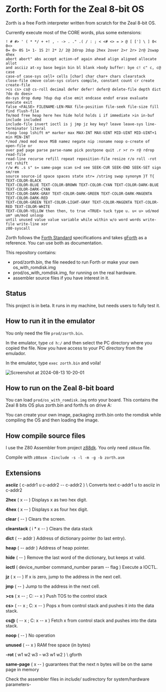 # Zorth: Forth for the Zeal 8-bit OS
Zorth is a free Forth interpreter written from scratch for the Zeal 8-bit OS. 

Currently execute most of the CORE words, plus some extensions:

```
! # #> ' ( * */ + +! , - -> . ." .( / : ; < <# <> = > @ [ ['] \ ] 0< 0<>
0= 0> 0S 1+ 1- 1S 2! 2* 2/ 2@ 2drop 2dup 2hex 2over 2>r 2r> 2r@ 2swap 4hex
abort abort" abs accept action-of again ahead align aligned allocate allot
and asciiz at-xy base begin bin bl blank >body buffer: bye c! c" c, c@ case
case-of case-sys cell+ cells [char] char char+ chars clearstack
close-file cmove colon-sys colors compile, constant count cr create create-file
>cs cs> cs@ cs-roll decimal defer defer! defer@ delete-file depth dict ?do do does>
do-sys drop dump ?dup dup else emit endcase endof erase evaluate execute exit
false <FALSE> FILENAME-LEN-MAX file-position file-seek file-size fill find flush-file
fm/mod free heap here hex hide hold holds i if immediate >in in-buf include included
include-file invert ioctl is j jmp jz key key? leave leave-sys line-terminator literal
+loop loop lshift m* marker max MAX-INT MAX-UINT MID-UINT MID-UINT+1 min MIN-INT
*/mod /mod mod move MSB namez negate nip :noname noop o-create of open-file or
over pad page parse parse-name pick postpone quit .r >r r> r@ rdrop read-file
read-line recurse refill repeat reposition-file resize r/o roll -rot rot rshift
r/w #s .s s" s= same-page scan s>d see SEEK-CUR SEEK-END SEEK-SET sign sm/rem
source source-id space spaces state str= /string swap synonym }T T{ TEXT-COLOR-BLACK
TEXT-COLOR-BLUE TEXT-COLOR-BROWN TEXT-COLOR-CYAN TEXT-COLOR-DARK-BLUE TEXT-COLOR-DARK-CYAN
TEXT-COLOR-DARK-GRAY TEXT-COLOR-DARK-GREEN TEXT-COLOR-DARK-MAGENTA TEXT-COLOR-DARK-RED
TEXT-COLOR-GREEN TEXT-COLOR-LIGHT-GRAY TEXT-COLOR-MAGENTA TEXT-COLOR-RED TEXT-COLOR-WHITE
TEXT-COLOR-YELLOW then then, to true <TRUE> tuck type u. u< u> ud/mod um* um/mod unloop
until unused value value variable while within w/o word words write-file write-line xor
z80-syscall
```

Zorth follows the [Forth Standard](https://forth-standard.org/standard/core) specifications and takes [gForth](https://gforth.org/) as a reference. You can use both as documentation.

This repository contains:

- prod/zorth.bin, the file needed to run Forth or make your own os_with_romdisk.img
- prod/os_with_romdisk.img, for running on the real hardware.
- assembler source files if you have interest in it.

## Status ##

This project is in beta. It runs in my machine, but needs users to fully test it.

## How to run it in the emulator ##

You only need the file `prod/zorth.bin`.

In the emulator, type `cd h:/` and then select the PC directory where you copied the file.
Now you have access to your PC directory from the emulador.

In the emulator, type `exec zorth.bin` and voila!

![Screenshot at 2024-08-13 10-20-01](https://github.com/user-attachments/assets/98326d9a-c733-4023-b121-ebfaad680ae2)


## How to run on the Zeal 8-bit board ##
You can load `prod/os_with_romdisk.img` onto your board. This contains the Zeal 8 bits OS plus zorth.bin and forth.fs on drive A:

You can create your own image, packaging zorth.bin onto the romdisk while compiling the OS and then loading the image.

## How compile source files ##

I use the Z80 Assembler from project [z88dk](https://github.com/z88dk/z88dk). You only need `z80asm` file.

Compile with `z80asm -Iinclude -s -l -m -g -b zorth.asm`

## Extensions ##

**asciiz** ( c-addr1 u c-addr2 -- c-addr2 ) \ Converts text c-addr1 u to asciiz in c-addr2 
    
**2hex** ( x -- ) Displays x as two hex digit.

**4hex**  ( x -- ) Displays x as four hex digit.

**clear** ( -- )  Clears the screen.

**clearstack** ( i * x -- ) Clears the data stack

**dict**  ( -- addr ) Address of dictionary pointer (to last entry).

**heap** ( -- addr ) Address of heap pointer.

**hide** ( -- ) Remove the last word of the dictionary, but keeps xt valid. 

**ioctl** ( device_number command_number param -- flag ) Execute a IOCTL.

**jz** ( x -- ) If x is zero, jump to the address in the next cell.

**jmp** ( -- ) Jump to the address in the next cell.

**>cs** ( x -- ; C: -- x ) Push TOS to the control stack

**cs>** ( -- x ; C: x -- ) Pops x from control stack and pushes it into the data stack.

**cs@** ( -- x ; C: x -- x ) Fetch x from control stack and pushes into the data stack.

**noop** ( -- ) No operation

**unused** ( -- x ) RAM free space (in bytes)

**-rot** ( w1 w2 w3 – w3 w1 w2 ) \ gforth

**same-page** ( x -- ) guarantees that the next n bytes will be on the same page in memory

Check the assembler files in *include/* sudirectory for system/hardware parameters-
